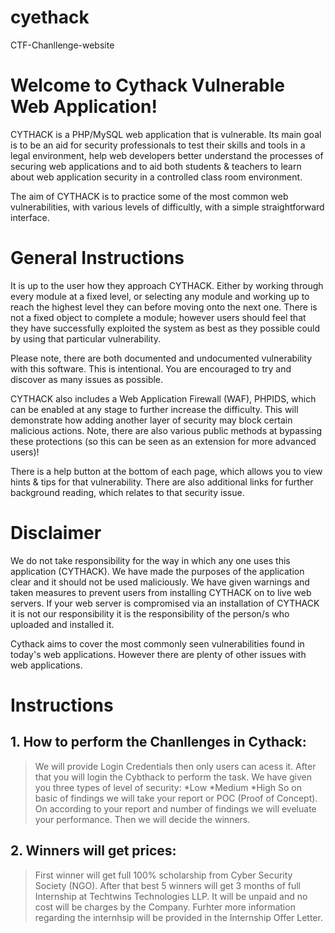 # cyethack
 CTF-Chanllenge-website

# Welcome to Cythack Vulnerable Web Application!

CYTHACK is a PHP/MySQL web application that is vulnerable. Its main goal is to be an aid for security professionals to test their skills and tools in a legal environment, help web developers better understand the processes of securing web applications and to aid both students & teachers to learn about web application security in a controlled class room environment.

The aim of CYTHACK is to practice some of the most common web vulnerabilities, with various levels of difficultly, with a simple straightforward interface.

# General Instructions 

It is up to the user how they approach CYTHACK. Either by working through every module at a fixed level, or selecting any module and working up to reach the highest level they can before moving onto the next one. There is not a fixed object to complete a module; however users should feel that they have successfully exploited the system as best as they possible could by using that particular vulnerability.

Please note, there are both documented and undocumented vulnerability with this software. This is intentional. You are encouraged to try and discover as many issues as possible.

CYTHACK also includes a Web Application Firewall (WAF), PHPIDS, which can be enabled at any stage to further increase the difficulty. This will demonstrate how adding another layer of security may block certain malicious actions. Note, there are also various public methods at bypassing these protections (so this can be seen as an extension for more advanced users)!

There is a help button at the bottom of each page, which allows you to view hints & tips for that vulnerability. There are also additional links for further background reading, which relates to that security issue.

# Disclaimer

We do not take responsibility for the way in which any one uses this application (CYTHACK). We have made the purposes of the application clear and it should not be used maliciously. We have given warnings and taken measures to prevent users from installing CYTHACK on to live web servers. If your web server is compromised via an installation of CYTHACK it is not our responsibility it is the responsibility of the person/s who uploaded and installed it.

Cythack aims to cover the most commonly seen vulnerabilities found in today's web applications. However there are plenty of other issues with web applications.


# Instructions

## 1. How to perform the Chanllenges in Cythack:

> We will provide Login Credentials then only users can acess it.
> After that you will login the Cybthack to perform the task.
> We have given you three types of level of security:
*Low
*Medium
*High
> So on basic of findings we will take your report or POC (Proof of Concept).
> On according to your report and number of findings we will eveluate your performance.
> Then we will decide the winners.

## 2. Winners will get prices:

> First winner will get full 100% scholarship from Cyber Security Society (NGO).
> After that best 5 winners will get 3 months of full Internship at Techtwins Technologies LLP.
> It will be unpaid and no cost will be charges by the Company.
> Furhter more information regarding the internhsip will be provided in the Internship Offer Letter. 
